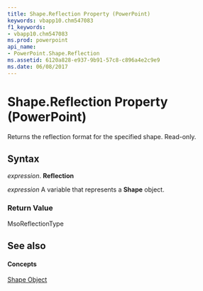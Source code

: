 ```yaml
---
title: Shape.Reflection Property (PowerPoint)
keywords: vbapp10.chm547083
f1_keywords:
- vbapp10.chm547083
ms.prod: powerpoint
api_name:
- PowerPoint.Shape.Reflection
ms.assetid: 6120a828-e937-9b91-57c8-c896a4e2c9e9
ms.date: 06/08/2017
---
```



# Shape.Reflection Property (PowerPoint)

Returns the reflection format for the specified shape. Read-only.


## Syntax

 _expression_. **Reflection**

 _expression_ A variable that represents a **Shape** object.


### Return Value

MsoReflectionType


## See also


#### Concepts


[Shape Object](PowerPoint.Shape.md)

